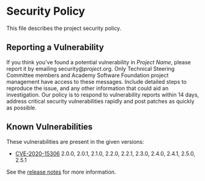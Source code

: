 # Security Policy

This file describes the project security policy.

## Reporting a Vulnerability

If you think you've found a potential vulnerability in _Project Name_,
please report it by emailing security@_project_.org. Only Technical
Steering Committee members and Academy Software Foundation project
management have access to these messages. Include detailed steps to
reproduce the issue, and any other information that could aid an
investigation. Our policy is to respond to vulnerability reports
within 14 days, address critical security vulnerabilities rapidly and
post patches as quickly as possible.

## Known Vulnerabilities

These vulnerabilities are present in the given versions:

* [CVE-2020-15306](https://cve.mitre.org/cgi-bin/cvename.cgi?name=CVE-2020-15306) 2.0.0, 2.0.1, 2.1.0, 2.2.0, 2.2.1, 2.3.0, 2.4.0, 2.4.1, 2.5.0, 2.5.1

See the [release notes](CHANGES.md) for more information.
